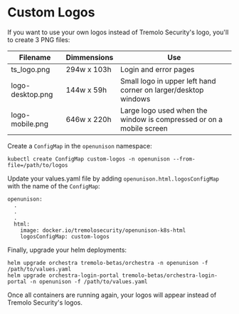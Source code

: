 # Custom Logos

If you want to use your own logos instead of Tremolo Security's logo, you'll to create 3 PNG files:

| Filename | Dimmensions | Use |
| -------- | ----------- | --- |
| ts_logo.png | 294w x 103h | Login and error pages |
| logo-desktop.png | 144w x 59h | Small logo in upper left hand corner on larger/desktop windows |
| logo-mobile.png | 646w x 220h | Large logo used when the window is compressed or on a mobile screen |

Create a `ConfigMap` in the `openunison` namespace:

```
kubectl create ConfigMap custom-logos -n openunison --from-file=/path/to/logos
```

Update your values.yaml file by adding `openunison.html.logosConfigMap` with the name of the `ConfigMap`:

```
openunison:
  .
  .
  .
  html:
    image: docker.io/tremolosecurity/openunison-k8s-html
    logosConfigMap: custom-logos
```

Finally, upgrade your helm deployments:

```
helm upgrade orchestra tremolo-betas/orchestra -n openunison -f /path/to/values.yaml
helm upgrade orchestra-login-portal tremolo-betas/orchestra-login-portal -n openunison -f /path/to/values.yaml
```

Once all containers are running again, your logos will appear instead of Tremolo Security's logos.